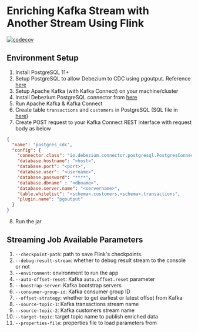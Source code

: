 # Enriching Kafka Stream with Another Stream Using Flink

[![codecov](https://codecov.io/gh/ramottamado/postgres-cdc-flink/branch/main/graph/badge.svg?token=ZVUN5AP7WA)](https://codecov.io/gh/ramottamado/postgres-cdc-flink)

## Environment Setup
1. Install PostgreSQL 11+
2. Setup PostgreSQL to allow Debezium to CDC using pgoutput. Reference [here](https://debezium.io/documentation/reference/1.1/connectors/postgresql.html)
3. Setup Apache Kafka (with Kafka Connect) on your machine/cluster
4. Install Debezium PostgreSQL connector from [here](https://debezium.io/documentation/reference/install.html)
5. Run Apache Kafka & Kafka Connect
6. Create table `transactions` and `customers` in PostgreSQL (SQL file in [here](sql/tables.sql))
7. Create POST request to your Kafka Connect REST interface with request body as below
```json
{
  "name": "postgres_cdc",
  "config": {
    "connector.class": "io.debezium.connector.postgresql.PostgresConnector",
    "database.hostname": "<host>",
    "database.port": "<port>",
    "database.user": "<username>",
    "database.password": "****",
    "database.dbname" : "<dbname>",
    "database.server.name": "<servername>",
    "table.whitelist": "<schema>.customers,<schema>.transactions",
    "plugin.name": "pgoutput"
  }
}
```
8. Run the jar

## Streaming Job Available Parameters
1. `--checkpoint-path`: path to save Flink's checkpoints.
2. `--debug-result-stream`: whether to debug result stream to the console or not
3. `--environment`: environment to run the app
4. `--auto-offset-reset`: Kafka `auto.offset.reset` parameter
5. `--boostrap-server`: Kafka bootstrap servers
6. `--consumer-group-id`: Kafka consumer group ID
7. `--offset-strategy`: whether to get earliest or latest offset from Kafka
8. `--source-topic-1`: Kafka transactions stream name
9. `--source-topic-2`: Kafka customers stream name
10. `--target-topic`: target topic name to publish enriched data
11. `--properties-file`: properties file to load parameters from